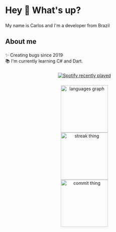 <h1 align="left">Hey 👋 What's up?</h1>

###

<p align="left">My name is Carlos and I'm a developer from Brazil</p>

###

<h2 align="left">About me</h2>

###

<p align="left">✨ Creating bugs since 2019<br>📚 I'm currently learning C# and Dart.</p>

###

<div align="center">
  <a href="https://open.spotify.com/user/u8pj2bcneq4ofal3s41rb7c12">
    <img src="https://spotify-recently-played-readme.vercel.app/api?user=u8pj2bcneq4ofal3s41rb7c12&count=5" alt="Spotify recently played"  />
  </a>
</div>

###

<div align="center">
  <img src="https://github-readme-stats.vercel.app/api/top-langs/?username=kkcarlinn&theme=tokyonight&show_icons=true&hide_border=true&layout=compact" height="150" alt="languages graph"  />
</div>
<div align="center">
  <img src="https://github-readme-streak-stats.herokuapp.com/?user=kkcarlinn&theme=tokyonight&hide_border=true" height="150" alt="streak thing"  />
</div>
<div align="center">
  <img src="https://github-readme-stats.vercel.app/api?username=kkcarlinn&theme=tokyonight&show_icons=true&hide_border=true&count_private=true" height="150" alt="commit thing"  />
</div>

###
